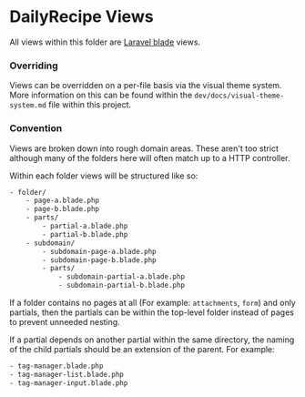 # DailyRecipe Views

All views within this folder are [Laravel blade](https://laravel.com/docs/6.x/blade) views.

### Overriding

Views can be overridden on a per-file basis via the visual theme system.
More information on this can be found within the `dev/docs/visual-theme-system.md`
file within this project.

### Convention

Views are broken down into rough domain areas. These aren't too strict although many of the folders
here will often match up to a HTTP controller. 

Within each folder views will be structured like so:

```txt
- folder/
    - page-a.blade.php
    - page-b.blade.php
    - parts/
        - partial-a.blade.php
        - partial-b.blade.php
    - subdomain/
        - subdomain-page-a.blade.php
        - subdomain-page-b.blade.php
        - parts/
            - subdomain-partial-a.blade.php
            - subdomain-partial-b.blade.php
```

If a folder contains no pages at all (For example: `attachments`, `form`) and only partials, then 
the partials can be within the top-level folder instead of pages to prevent unneeded nesting.

If a partial depends on another partial within the same directory, the naming of the child partials should be an extension of the parent.
For example:

```txt
- tag-manager.blade.php
- tag-manager-list.blade.php
- tag-manager-input.blade.php
```